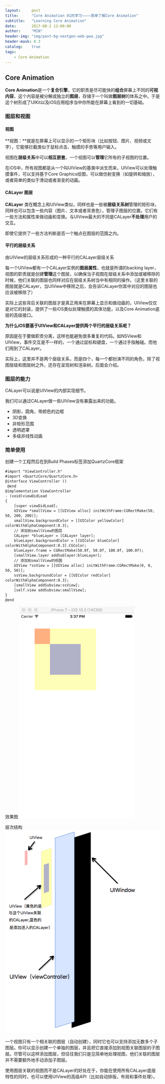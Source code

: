 ```yaml
---
layout:     post
title:      "Core Animation 01的学习————简单了解Core Animation"
subtitle:   "Learning Core Animation"
date:       2017-08-2 12:00:00
author:     "MIN"
header-img: "img/post-bg-nextgen-web-pwa.jpg"
header-mask: 0.3
catalog:    true
tags:
    - Core Animation
---
```


## Core Animation

**Core Animation**是一个**复合引擎**，它的职责是尽可能快的**组合**屏幕上不同的**可视内容**，这个内容是被分解成独立的**图层**，存储于一个叫做**图层树**的体系之中。于是这个树形成了UIKit以及iOS应用程序当中你所能在屏幕上看到的一切基础。

### 图层和视图

#### 视图

**视图：**就是在屏幕上可以显示的一个矩形块（比如按钮、图片、视频或文字），它能够拦截类似于鼠标点击、触摸的手势等用户输入。

视图在**层级关系**中可以**相互嵌套**，一个视图可以**管理**它所有的子视图的位置。

在iOS中，所有视图都是从一个叫UIView的基类中派生而来，UIView可以处理触摸事件，可以支持基于Core Graphics绘图，可以做仿射变换（如旋转和缩放），或者简单的类似于滑动或者渐变的动画。

#### CALayer 图层

**CALayer** 类在概念上和UIView类似，同样也是一些被**层级关系树**管理的矩形块，同样也可以包含一些内容（图片、文本或者背景色），管理子图层的位置。它们有一些方法和属性来做动画和变换。与UIView最大的不同是CALayer**不处理**用户的交互。

即使它提供了一些方法判断是否一个触点在图层的范围之内。

#### 平行的层级关系

由UIView的层级关系形成的一种平行的CALayer层级关系

每一个UIView都有一个CALayer实例的**图层属性**，也就是所谓的backing layer，视图的职责就是创建**管理**这个图层，以确保当子视图在层级关系中添加或被移除的时候，他们关联的图层也同样对应在层级关系树当中有相同的操作。（这里关联的图层就是CALayer，当UIView中移除之后，会告诉CALayer你其中对应的图层也应该被移除了）

实际上这些背后关联的图层才是真正用来在屏幕上显示和做动画的，UIView仅仅是对它的封装，提供了一些iOS类似处理触摸的具体功能，以及Core Animation底层的高级接口。

**为什么iOS要基于UIView和CALayer提供两个平行的层级关系呢？**

原因是在于要做职责分离，这样也能避免很多重复的代码。如NSView和UIView，事件交互是不一样的，一个通过鼠标和键盘，一个通过手指触碰。而他们用到了CALayer。

实际上，这里并不是两个层级关系，而是四个，每一个都扮演不同的角色，除了视图层级和图层树之外，还存在呈现树和渲染树。后面会介绍。




### 图层的能力

CALayer可以说是UIView的内部实现细节。

我们可以通过CALayer做一些UIView没有暴露出来的功能。

* 阴影，圆角，带颜色的边框
* 3D变换
* 非矩形范围
* 透明遮罩
* 多级非线性动画


### 简单使用
创建一个工程然后在到Build Phases标签添加QuartzCore框架

```
#import "ViewController.h"
#import <QuartzCore/QuartzCore.h>
@interface ViewController ()
￼@end
@implementation ViewController
- (void)viewDidLoad
{
	[super viewDidLoad];
	UIView *smallView = [[UIView alloc] initWithFrame:CGRectMake(50, 50, 200, 200)];
	smallView.backgroundColor = [[UIColor yellowColor] colorWithAlphaComponent:0.3];
	// 添加到smallView的图层
	CALayer *blueLayer = [CALayer layer];
	blueLayer.backgroundColor = [[UIColor blueColor] colorWithAlphaComponent:0.3].CGColor;
	blueLayer.frame = CGRectMake(50.0f, 50.0f, 100.0f, 100.0f);
	[smallView.layer addSublayer:blueLayer];
	// 添加到smallView的视图
	UIView *ssView = [[UIView alloc] initWithFrame:CGRectMake(0, 0, 50, 50)];
	ssView.backgroundColor = [[UIColor redColor] colorWithAlphaComponent:0.3];
	[smallView addSubview:ssView];
	[self.view addSubview:smallView];
}
@end
```

效果图
![](/img/in-mpost/Core-Animation-01/rendering.png)

层次结构
![](/img/in-mpost/Core-Animation-01/hierarchy.png)

一个视图只有一个相关联的图层（自动创建），同时它也可以支持添加无数多个子图层。你可以显示创建一个单独的图层，并且把它直接添加到视图关联图层的子图层。尽管可以这样添加图层，但往往我们只是见简单地处理视图，他们关联的图层并不需要额外地手动添加子图层。

使用图层关联的视图而不是CALayer的好处在于，你能在使用所有CALayer底层特性的同时，也可以使用UIView的高级API（比如自动排版，布局和事件处理）。
